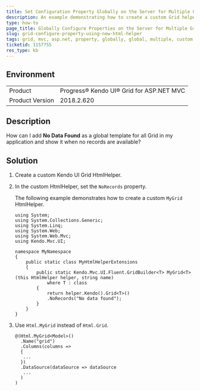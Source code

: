 ```yaml
---
title: Set Configuration Property Globally on the Server for Multiple Grids
description: An example demonstrating how to create a custom Grid helper to set a property globally for multiple grids.
type: how-to
page_title: Globally Configure Properties on the Server for Multiple Grids | Kendo UI Grid for ASP.NET MVC
slug: grid-configure-property-using-new-html-helper
tags: grid, mvc, asp.net, property, globally, global, multiple, custom, helper.
ticketid: 1157755
res_type: kb
---
```


## Environment

<table>
 <tr>
  <td>Product</td>
  <td>Progress® Kendo UI® Grid for ASP.NET MVC</td>
 </tr>
 <tr>
  <td>Product Version</td>
  <td>2018.2.620</td>
 </tr>
</table>

## Description

How can I add **No Data Found** as a global template for all Grid in my application and show it when no records are available?

## Solution

1. Create a custom Kendo UI Grid HtmlHelper.
1. In the custom HtmlHelper, set the `NoRecords` property.

    The following example demonstrates how to create a custom `MyGrid` HtmlHelper.

    ```
    using System;
    using System.Collections.Generic;
    using System.Linq;
    using System.Web;
    using System.Web.Mvc;
    using Kendo.Mvc.UI;

    namespace MyNamespace
    {
        public static class MyHtmlHelperExtensions
        {
            public static Kendo.Mvc.UI.Fluent.GridBuilder<T> MyGrid<T>(this HtmlHelper helper, string name)
                where T : class
            {
                return helper.Kendo().Grid<T>()
                .NoRecords("No data found");
            }
        }
    }
    ```

1. Use `Html.MyGrid` instead of `Html.Grid`.

    ```
    @(Html.MyGrid<Model>()
      .Name("grid")
      .Columns(columns =>
      {
       ...
      })
      .DataSource(dataSource => dataSource
       ...   
      )
    )
    ```
